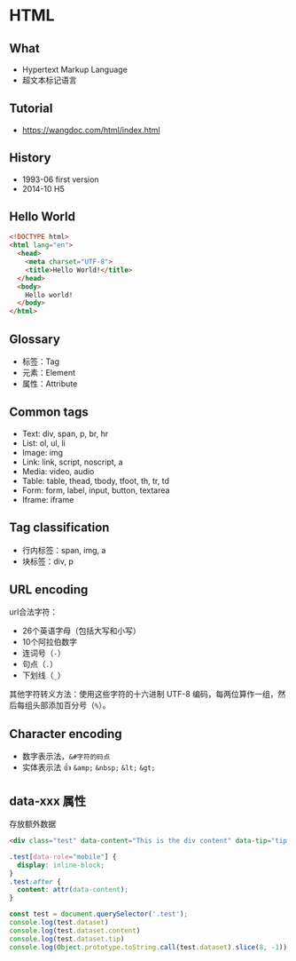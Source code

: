 # HTML

## What

* Hypertext Markup Language
* 超文本标记语言

## Tutorial

* https://wangdoc.com/html/index.html

## History

* 1993-06 first version
* 2014-10 H5

## Hello World

```html
<!DOCTYPE html>
<html lang="en">
  <head>
    <meta charset="UTF-8">
    <title>Hello World!</title>
  </head>
  <body>
    Hello world!
  </body>
</html>
```

## Glossary

* 标签：Tag
* 元素：Element
* 属性：Attribute

## Common tags

* Text: div, span, p, br, hr
* List: ol, ul, li
* Image: img
* Link: link, script, noscript, a
* Media: video, audio
* Table: table, thead, tbody, tfoot, th, tr, td
* Form: form, label, input, button, textarea
* Iframe: iframe

## Tag classification

* 行内标签：span, img, a
* 块标签：div, p

## URL encoding

url合法字符：

* 26个英语字母（包括大写和小写）
* 10个阿拉伯数字
* 连词号（`-`）
* 句点（`.`）
* 下划线（`_`）

其他字符转义方法：使用这些字符的十六进制 UTF-8 编码，每两位算作一组，然后每组头部添加百分号（`%`）。

## Character encoding

* 数字表示法，`&#字符的码点`
* 实体表示法 :+1:  `&amp;`  `&nbsp;`  `&lt;`  `&gt;`

## data-xxx 属性

存放额外数据

```html
<div class="test" data-content="This is the div content" data-tip="tip...">内容：</div>
```

```css
.test[data-role="mobile"] {
  display: inline-block;
}
.test:after {
  content: attr(data-content);
}
```

```js
const test = document.querySelector('.test');
console.log(test.dataset)
console.log(test.dataset.content)
console.log(test.dataset.tip)
console.log(Object.prototype.toString.call(test.dataset).slice(8, -1)); // DOMStringMap
```








